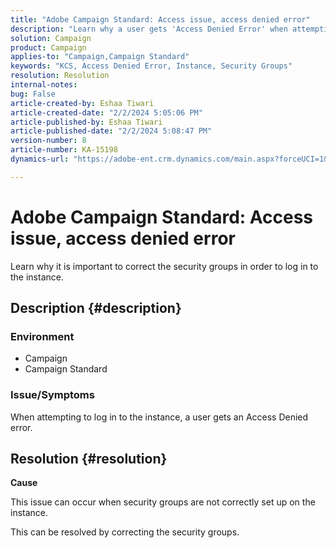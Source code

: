```yaml
---
title: "Adobe Campaign Standard: Access issue, access denied error"
description: "Learn why a user gets 'Access Denied Error' when attempting to log in to the instance."
solution: Campaign
product: Campaign
applies-to: "Campaign,Campaign Standard"
keywords: "KCS, Access Denied Error, Instance, Security Groups"
resolution: Resolution
internal-notes: 
bug: False
article-created-by: Eshaa Tiwari
article-created-date: "2/2/2024 5:05:06 PM"
article-published-by: Eshaa Tiwari
article-published-date: "2/2/2024 5:08:47 PM"
version-number: 8
article-number: KA-15198
dynamics-url: "https://adobe-ent.crm.dynamics.com/main.aspx?forceUCI=1&pagetype=entityrecord&etn=knowledgearticle&id=d983e134-edc1-ee11-9079-6045bd006268"

---
```

# Adobe Campaign Standard: Access issue, access denied error


Learn why it is important to correct the security groups in order to log in to the instance.

## Description {#description}


### <b>Environment</b>

- Campaign
- Campaign Standard


### <b>Issue/Symptoms</b>

When attempting to log in to the instance, a user gets an Access Denied error.


## Resolution {#resolution}




<b>Cause</b>

This issue can occur when security groups are not correctly set up on the instance.



This can be resolved by correcting the security groups.
